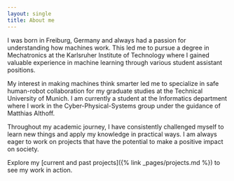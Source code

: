 ```yaml
---
layout: single
title: About me
---
```

I was born in Freiburg, Germany and always had a passion for understanding how machines work. This led me to pursue a degree in Mechatronics at the Karlsruher Institute of Technology where I gained valuable experience in machine learning through various student assistant positions.

My interest in making machines think smarter led me to specialize in safe human-robot collaboration for my graduate studies at the Technical University of Munich. I am currently a student at the Informatics department where I work in the Cyber-Physical-Systems group under the guidance of Matthias Althoff.

Throughout my academic journey, I have consistently challenged myself to learn new things and apply my knowledge in practical ways. I am always eager to work on projects that have the potential to make a positive impact on society.

Explore my [current and past projects]({% link _pages/projects.md %}) to see my work in action.